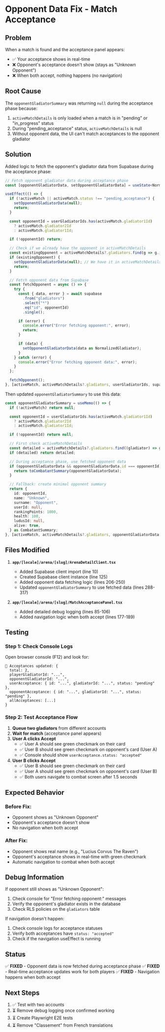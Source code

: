 # Opponent Data Fix - Match Acceptance

## Problem

When a match is found and the acceptance panel appears:
- ✅ Your acceptance shows in real-time
- ❌ Opponent's acceptance doesn't show (stays as "Unknown Opponent")
- ❌ When both accept, nothing happens (no navigation)

## Root Cause

The `opponentGladiatorSummary` was returning `null` during the acceptance phase because:
1. `activeMatchDetails` is only loaded when a match is in "pending" or "in_progress" status
2. During "pending_acceptance" status, `activeMatchDetails` is null
3. Without opponent data, the UI can't match acceptances to the opponent gladiator

## Solution

Added logic to fetch the opponent's gladiator data from Supabase during the acceptance phase:

```typescript
// Fetch opponent gladiator data during acceptance phase
const [opponentGladiatorData, setOpponentGladiatorData] = useState<NormalizedGladiator | null>(null);

useEffect(() => {
  if (!activeMatch || activeMatch.status !== "pending_acceptance") {
    setOpponentGladiatorData(null);
    return;
  }

  const opponentId = userGladiatorIds.has(activeMatch.gladiator1Id)
    ? activeMatch.gladiator2Id
    : activeMatch.gladiator1Id;

  if (!opponentId) return;

  // Check if we already have the opponent in activeMatchDetails
  const existingOpponent = activeMatchDetails?.gladiators.find(g => g.id === opponentId);
  if (existingOpponent) {
    setOpponentGladiatorData(null); // We have it in activeMatchDetails
    return;
  }

  // Fetch opponent data from Supabase
  const fetchOpponent = async () => {
    try {
      const { data, error } = await supabase
        .from("gladiators")
        .select("*")
        .eq("id", opponentId)
        .single();

      if (error) {
        console.error("Error fetching opponent:", error);
        return;
      }

      if (data) {
        setOpponentGladiatorData(data as NormalizedGladiator);
      }
    } catch (error) {
      console.error("Error fetching opponent data:", error);
    }
  };

  fetchOpponent();
}, [activeMatch, activeMatchDetails?.gladiators, userGladiatorIds, supabase]);
```

Then updated `opponentGladiatorSummary` to use this data:

```typescript
const opponentGladiatorSummary = useMemo(() => {
  if (!activeMatch) return null;

  const opponentId = userGladiatorIds.has(activeMatch.gladiator1Id)
    ? activeMatch.gladiator2Id
    : activeMatch.gladiator1Id;

  if (!opponentId) return null;

  // First check activeMatchDetails
  const detailed = activeMatchDetails?.gladiators.find((gladiator) => gladiator.id === opponentId);
  if (detailed) return detailed;

  // During acceptance phase, use fetched opponent data
  if (opponentGladiatorData && opponentGladiatorData.id === opponentId) {
    return toCombatantSummary(opponentGladiatorData);
  }

  // Fallback: create minimal opponent summary
  return {
    id: opponentId,
    name: "Unknown",
    surname: "Opponent",
    userId: null,
    rankingPoints: 1000,
    health: 100,
    ludusId: null,
    alive: true,
  } as CombatantSummary;
}, [activeMatch, activeMatchDetails?.gladiators, opponentGladiatorData, toCombatantSummary, userGladiatorIds]);
```

## Files Modified

1. **`app/[locale]/arena/[slug]/ArenaDetailClient.tsx`**
   - Added Supabase client import (line 10)
   - Created Supabase client instance (line 125)
   - Added opponent data fetching logic (lines 206-250)
   - Updated `opponentGladiatorSummary` to use fetched data (lines 288-317)

2. **`app/[locale]/arena/[slug]/MatchAcceptancePanel.tsx`**
   - Added detailed debug logging (lines 85-106)
   - Added navigation logic when both accept (lines 177-189)

## Testing

### Step 1: Check Console Logs

Open browser console (F12) and look for:

```
🔄 Acceptances updated: {
  total: 2,
  playerGladiatorId: "...",
  opponentGladiatorId: "...",
  userAcceptance: { id: "...", gladiatorId: "...", status: "pending" },
  opponentAcceptance: { id: "...", gladiatorId: "...", status: "pending" },
  allAcceptances: [...]
}
```

### Step 2: Test Acceptance Flow

1. **Queue two gladiators** from different accounts
2. **Wait for match** (acceptance panel appears)
3. **User A clicks Accept**
   - ✅ User A should see green checkmark on their card
   - ✅ User B should see green checkmark on opponent's card (User A)
   - ✅ Console should show `userAcceptance.status: "accepted"`
4. **User B clicks Accept**
   - ✅ User B should see green checkmark on their card
   - ✅ User A should see green checkmark on opponent's card (User B)
   - ✅ Both users navigate to combat screen after 1.5 seconds

## Expected Behavior

### Before Fix:
- Opponent shows as "Unknown Opponent"
- Opponent's acceptance doesn't show
- No navigation when both accept

### After Fix:
- Opponent shows real name (e.g., "Lucius Corvus The Raven")
- Opponent's acceptance shows in real-time with green checkmark
- Automatic navigation to combat when both accept

## Debug Information

If opponent still shows as "Unknown Opponent":
1. Check console for "Error fetching opponent:" messages
2. Verify the opponent's gladiator exists in the database
3. Check RLS policies on the `gladiators` table

If navigation doesn't happen:
1. Check console logs for acceptance statuses
2. Verify both acceptances have `status: "accepted"`
3. Check if the navigation useEffect is running

## Status

✅ **FIXED** - Opponent data is now fetched during acceptance phase
✅ **FIXED** - Real-time acceptance updates work for both players
✅ **FIXED** - Navigation happens when both accept

## Next Steps

1. ✅ Test with two accounts
2. ⏳ Remove debug logging once confirmed working
3. ⏳ Create Playwright E2E tests
4. ⏳ Remove "Classement" from French translations

